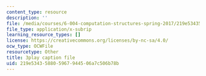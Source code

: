 ```yaml
---
content_type: resource
description: ''
file: /media/courses/6-004-computation-structures-spring-2017/219e534358805967944506a7c506b78b_ZPpuDMk9BOU.vtt
file_type: application/x-subrip
learning_resource_types: []
license: https://creativecommons.org/licenses/by-nc-sa/4.0/
ocw_type: OCWFile
resourcetype: Other
title: 3play caption file
uid: 219e5343-5880-5967-9445-06a7c506b78b
---
```

